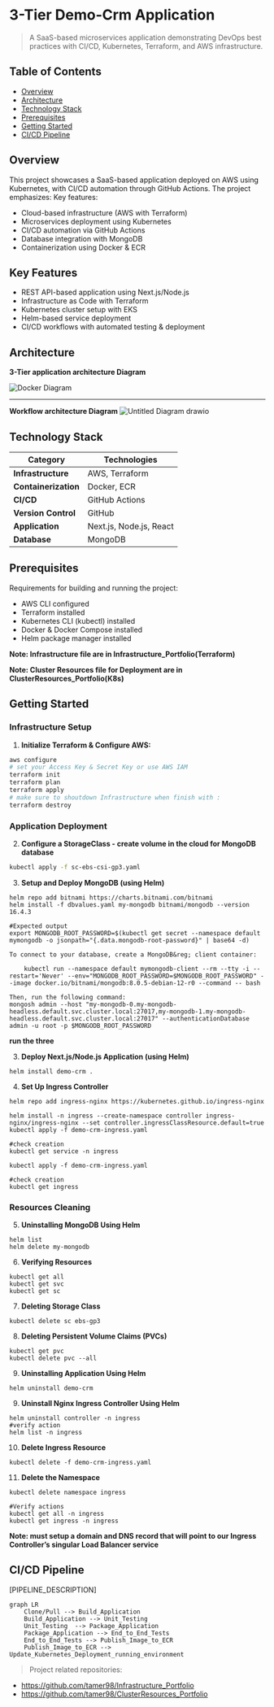 # 3-Tier Demo-Crm Application

> A SaaS-based microservices application demonstrating DevOps best practices with CI/CD, Kubernetes, Terraform, and AWS infrastructure.
## Table of Contents

- [Overview](#overview)
- [Architecture](#architecture)
- [Technology Stack](#technology-stack)
- [Prerequisites](#prerequisites)
- [Getting Started](#getting-started)
- [CI/CD Pipeline](#cicd-pipeline)


## Overview

This project showcases a SaaS-based application deployed on AWS using Kubernetes, with CI/CD automation through GitHub Actions. The project emphasizes:
Key features:

- Cloud-based infrastructure (AWS with Terraform)
- Microservices deployment using Kubernetes
- CI/CD automation via GitHub Actions
- Database integration with MongoDB
- Containerization using Docker & ECR

## Key Features
- REST API-based application using Next.js/Node.js
- Infrastructure as Code with Terraform
- Kubernetes cluster setup with EKS
- Helm-based service deployment
- CI/CD workflows with automated testing & deployment

## Architecture

**3-Tier application architecture Diagram**

![Docker Diagram](https://github.com/user-attachments/assets/312e785e-46b9-4209-b0a1-60eb30704089)

-----------------------------------

**Workflow architecture Diagram**
![Untitled Diagram drawio](https://github.com/user-attachments/assets/ea8a4010-5dba-40f2-87d6-22bedcf85c0b)




## Technology Stack

| Category             | Technologies   |
| -------------------- | -------------- |
| **Infrastructure**   | AWS, Terraform |
| **Containerization** | Docker, ECR    |
| **CI/CD**            | GitHub Actions |
| **Version Control**  |    GitHub      |
| **Application**      | Next.js, Node.js, React|
| **Database**         | MongoDB |

## Prerequisites

Requirements for building and running the project:

- AWS CLI configured
- Terraform installed
- Kubernetes CLI (kubectl) installed
- Docker & Docker Compose installed
- Helm package manager installed

**Note: Infrastructure file are in Infrastructure_Portfolio(Terraform)**


**Note: Cluster Resources file for Deployment are in ClusterResources_Portfolio(K8s)**



## Getting Started


### Infrastructure Setup

1. **Initialize Terraform & Configure AWS:**

```bash
aws configure
# set your Access Key & Secret Key or use AWS IAM 
terraform init
terraform plan
terraform apply
# make sure to shoutdown Infrastructure when finish with :
terraform destroy
```

### Application Deployment

2. **Configure a StorageClass - create volume in the cloud for MongoDB database**

```bash
kubectl apply -f sc-ebs-csi-gp3.yaml
```

3. **Setup and Deploy MongoDB (using Helm)**

```
helm repo add bitnami https://charts.bitnami.com/bitnami
helm install -f dbvalues.yaml my-mongodb bitnami/mongodb --version 16.4.3
```

```
#Expected output
export MONGODB_ROOT_PASSWORD=$(kubectl get secret --namespace default mymongodb -o jsonpath="{.data.mongodb-root-password}" | base64 -d)

To connect to your database, create a MongoDB&reg; client container:

    kubectl run --namespace default mymongodb-client --rm --tty -i --restart='Never' --env="MONGODB_ROOT_PASSWORD=$MONGODB_ROOT_PASSWORD" --image docker.io/bitnami/mongodb:8.0.5-debian-12-r0 --command -- bash

Then, run the following command:
mongosh admin --host "my-mongodb-0.my-mongodb-headless.default.svc.cluster.local:27017,my-mongodb-1.my-mongodb-headless.default.svc.cluster.local:27017" --authenticationDatabase admin -u root -p $MONGODB_ROOT_PASSWORD
```

**run the three** 

3. **Deploy Next.js/Node.js Application (using Helm)**

```
helm install demo-crm .
```

4. **Set Up Ingress Controller**

```
helm repo add ingress-nginx https://kubernetes.github.io/ingress-nginx

helm install -n ingress --create-namespace controller ingress-nginx/ingress-nginx --set controller.ingressClassResource.default=true
kubectl apply -f demo-crm-ingress.yaml

#check creation
kubectl get service -n ingress
```

```
kubectl apply -f demo-crm-ingress.yaml

#check creation
kubectl get ingress
```

### Resources Cleaning

5. **Uninstalling MongoDB Using Helm**
```
helm list
helm delete my-mongodb
```

6. **Verifying Resources**
```
kubectl get all
kubectl get svc
kubectl get sc
```

7. **Deleting Storage Class**
```
kubectl delete sc ebs-gp3
```

8. **Deleting Persistent Volume Claims (PVCs)**
```
kubectl get pvc
kubectl delete pvc --all
```

9. **Uninstalling Application Using Helm**
```
helm uninstall demo-crm
```


9. **Uninstall Nginx Ingress Controller Using Helm**
```
helm uninstall controller -n ingress
#verify action
helm list -n ingress
```

10. **Delete Ingress Resource**
```
kubectl delete -f demo-crm-ingress.yaml
```

11. **Delete the Namespace**
```
kubectl delete namespace ingress

#Verify actions
kubectl get all -n ingress
kubectl get ingress -n ingress
```


**Note: must setup a domain and DNS record that will point to our Ingress Controller’s singular Load Balancer service**


## CI/CD Pipeline

[PIPELINE_DESCRIPTION]

```mermaid
graph LR
    Clone/Pull --> Build_Application
    Build_Application --> Unit_Testing
    Unit_Testing  --> Package_Application
    Package_Application --> End_to_End_Tests
    End_to_End_Tests --> Publish_Image_to_ECR
    Publish_Image_to_ECR --> Update_Kubernetes_Deployment_running_environment
```

> Project related repositories:

- https://github.com/tamer98/Infrastructure_Portfolio
- https://github.com/tamer98/ClusterResources_Portfolio


